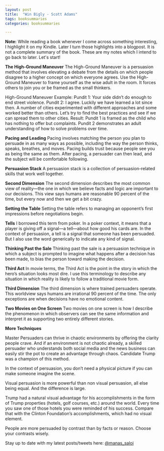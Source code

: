 ```yaml
---
layout: post
title:  "Win Bigly - Scott Adams"
tags: booksummaries
categories: booksummaries

---
```


**Note:** While reading a book whenever I come across something interesting, I highlight it on my Kindle. Later I turn those highlights into a blogpost. It is not a complete summary of the book. These are my notes which I intend to go back to later. Let's start!


**The High-Ground Maneuver**
The High-Ground Maneuver is a persuasion method that involves elevating a debate from the details on which people disagree to a higher concept on which everyone agrees. Use the High-Ground Maneuver to frame yourself as the wise adult in the room. It forces others to join you or be framed as the small thinkers.

High-Ground Maneuver Example:
Pundit 1: Your side didn’t do enough to end street violence.
Pundit 2: I agree. Luckily we have learned a lot since then. A number of cities experimented with different approaches and some worked better than others. Let’s try to find the best practices and see if we can spread them to other cities.
Result: Pundit 1 is framed as the child who has nothing to offer but complaints. Pundit 2 demonstrates an adult understanding of how to solve problems over time.

**Pacing and Leading**
Pacing involves matching the person you plan to persuade in as many ways as possible, including the way the person thinks, speaks, breathes, and moves. Pacing builds trust because people see you as being the same as them. After pacing, a persuader can then lead, and the subject will be comfortable following.

**Persuasion Stack**
A persuasion stack is a collection of persuasion-related skills that work well together.


**Second Dimension**
The second dimension describes the most common view of reality—the one in which we believe facts and logic are important to our decisions. This view says humans are reasonable 90 percent of the time, but every now and then we get a bit crazy.

**Setting the Table**
Setting the table refers to managing an opponent’s first impressions before negotiations begin.

**Tells**
I borrowed this term from poker. In a poker context, it means that a player is giving off a signal—a tell—about how good his cards are. In the context of persuasion, a tell is a signal that someone has been persuaded. But I also use the word generically to indicate any kind of signal.


**Thinking Past the Sale**
Thinking past the sale is a persuasion technique in which a subject is prompted to imagine what happens after a decision has been made, to bias the person toward making the decision.


**Third Act**
In movie terms, the Third Act is the point in the story in which the hero’s situation looks most dire. I use this terminology to describe any situation in which reality is likely to follow a traditional movie form.

**Third Dimension**
The third dimension is where trained persuaders operate. This worldview says humans are irrational 90 percent of the time. The only exceptions are when decisions have no emotional content.


**Two Movies on One Screen**
Two movies on one screen is how I describe the phenomenon in which observers can see the same information and interpret it as supporting two entirely different stories.

**More Techniques**

Master Persuaders can thrive in chaotic environments by offering the clarity people crave. And if an environment is not chaotic already, a skilled persuader who understands both social media and the news business can easily stir the pot to create an advantage through chaos. Candidate Trump was a champion of this method.

In the context of persuasion, you don’t need a physical picture if you can make someone imagine the scene.

Visual persuasion is more powerful than non visual persuasion, all else being equal. And the difference is large.

Trump had a natural visual advantage for his accomplishments in the form of Trump properties (hotels, golf courses, etc.) around the world. Every time you saw one of those hotels you were reminded of his success. Compare that with the Clinton Foundation’s accomplishments, which had no visual element.

People are more persuaded by contrast than by facts or reason. Choose your contrasts wisely.

Stay up to date with my latest posts/tweets here: [@manas_saloi](http://twitter.com/manas_saloi)
